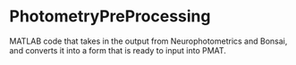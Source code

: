 # PhotometryPreProcessing
MATLAB code that takes in the output from Neurophotometrics and Bonsai, and converts it into a form that is ready to input into PMAT.
